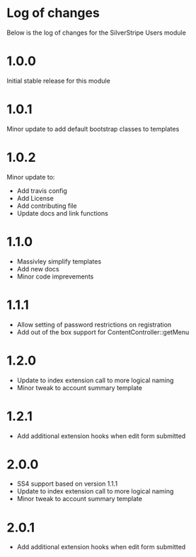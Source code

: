 # Log of changes

Below is the log of changes for the SilverStripe Users module

# 1.0.0

Initial stable release for this module

# 1.0.1

Minor update to add default bootstrap classes to templates

# 1.0.2

Minor update to:

* Add travis config
* Add License
* Add contributing file
* Update docs and link functions

# 1.1.0

* Massivley simplify templates
* Add new docs
* Minor code imprevements

# 1.1.1

* Allow setting of password restrictions on registration
* Add out of the box support for ContentController::getMenu

# 1.2.0

* Update to index extension call to more logical naming
* Minor tweak to account summary template

# 1.2.1

* Add additional extension hooks when edit form submitted

# 2.0.0

* SS4 support based on version 1.1.1
* Update to index extension call to more logical naming
* Minor tweak to account summary template

# 2.0.1

* Add additional extension hooks when edit form submitted